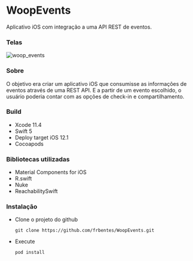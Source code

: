 # WoopEvents
Aplicativo iOS com integração a uma API REST de eventos.

### Telas ###
![woop_events](https://user-images.githubusercontent.com/20544773/79258834-1efccc00-7e62-11ea-9e6d-7824a78deff4.png)

### Sobre ###
O objetivo era criar um aplicativo iOS que consumisse as informações de eventos através de uma REST API. E a partir de um evento escolhido, o usuário poderia contar com as opções de check-in e compartilhamento.

### Build ###
* Xcode 11.4
* Swift 5
* Deploy target iOS 12.1 
* Cocoapods

### Bibliotecas utilizadas ###
* Material Components for iOS
* R.swift
* Nuke
* ReachabilitySwift

### Instalação ###

* Clone o projeto do github
   ```
   git clone https://github.com/frbentes/WoopEvents.git
   ```
* Execute
  ```
  pod install
  ```
